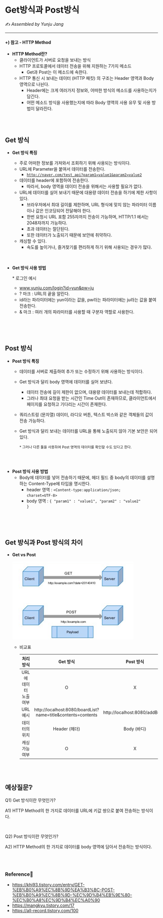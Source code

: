 # Get방식과 Post방식

:writing_hand: *Assembled by Yunju Jang*

<!--🤝*Contributors : JiYe Bae*-->

<hr>


#### +) 참고 - HTTP Method

- <b>HTTP Method란?</b>
  - 클라이언트가 서버로 요청을 보내는 방식
  - HTTP 프로토콜에서 데이터 전송을 위해 지원하는 7가지 메소드
    - Get과 Post는 이 메소드에 속한다.
  - HTTP 통신 시 보내는 데이터 (HTTP 패킷) 의 구조는 Header 영역과 Body 영역으로 나뉜다.
    - Header에는 크게 여러가지 정보와, 어떠한 방식의 메소드를 사용하는지가 담긴다.
    - 어떤 메소드 방식을 사용했는지에 따라 Body 영역의 사용 유무 및 사용 방법이 달라진다.

<br/>

<br/>



## Get 방식

- <b>Get 방식 특징</b>

  - 주로 어떠한 정보를 가져와서 조회하기 위해 사용되는 방식이다.
  - URL에 Parameter을 붙여서 데이터를 전송한다.
    - <code>http://naver.com/test_api?param1=value1&param2=value2</code>
  - 데이터를 header에 포함하여 전송한다.
    - 따라서, body 영역을 데이터 전송을 위해서는 사용할 필요가 없다.
  - URL에 데이터를 실어 보내기 때문에 대용량 데이터 전송을 하기에 제한 사항이 있다. 
    - 브라우저에서 최대 길이를 제한하며, URL 형식에 맞지 않는 파라미터 이름이나 값은 인코딩되어 전달해야 한다.
    - 한번 요청시 URL 포함 255자까지 전송이 가능하며, HTTP/1.1 에서는 2048자까지 가능하다.
    - 초과 데이터는 절단된다.
    - 또한 데이터가 노출되기 때문에 보안에 취약하다.
  - 캐싱할 수 있다.
    - 속도를 높이거나, 즐겨찾기를 편리하게 하기 위해 사용되는 경우가 많다.

  <br/>

  <br/>

- <b>Get 방식 사용 방법</b>

  \* 로그인 예시

  - www.yunju.com/login?id=yun&pw=ju
  - ? 마크 : URL의 끝을 알린다.
  - id라는 파라미터에는 yun이라는 값을, pw라는 파라미터에는 ju라는 값을 붙여 전송한다.
  - & 마크 : 여러 개의 파라미터를 사용할 때 구분자 역할로 사용한다.

<br/>

<br/>

<br/>

## Post 방식

- <b>Post 방식 특징</b>

  - 데이터를 서버로 제출하여 추가 또는 수정하기 위해 사용하는 방식이다.

  - Get 방식과 달리 body 영역에 데이터를 실어 보낸다.

    - 데이터 전송에 길이 제한이 없으며, 대용량 데이터를 보내는데 적합하다.
    - 그러나 최대 요청을 받는 시간인 Time Out이 존재하므로, 클라이언트에서 페이지를 요청하고 기다리는 시간이 존재한다.

  - 쿼리스트링 (문자열) 데이터, 라디오 버튼, 텍스트 박스와 같은 객체들의 값이 전송 가능하다.

  - Get 방식과 달리 보내는 데이터를 URL을 통해 노출되지 않아 기본 보안은 되어있다.

    <small>\* 그러나 다른 툴을 사용하여 Post 영역의 데이터를 확인할 수도 있다고 한다.</small>

<br/>

<br/>

- <b>Post 방식 사용 방법</b>
  - Body에 데이터를 넣어 전송하기 때문에, 헤더 필드 중 body의 데이터를 설명하는 Content-Type에 타입을 명시한다.
    - header 영역 : <code><Content-type:application/json; charset=UTF-8></code>
    - body 영역 : <code>{ "param1" : "value1", "param2" : "value2" }</code>

<br/>

<br/>

<br/>

## Get 방식과 Post 방식의 차이

- <b>Get vs Post</b>

  <img src='resources/GetvsPost.png' width='400px' align='center'>

  - 비교표

    |       처리 방식        |                           Get 방식                           |           Post 방식            |
    | :--------------------: | :----------------------------------------------------------: | :----------------------------: |
    | URL에 데이터 노출 여부 |                              O                               |               X                |
    |        URL 예시        | http://localhost:8080/boardList?name=title&contents=contents | http://localhost:8080/addBoard |
    |     데이터의 위치      |                        Header (헤더)                         |          Body (바디)           |
    |     캐싱 가능 여부     |                              O                               |               X                |


<br/>

<br/>

## 예상질문❔

Q1) Get 방식이란 무엇인가?

A1) HTTP Method의 한 가지로 데이터를 URL에 키값 쌍으로 붙여 전송하는 방식이다.

<br/>

Q2) Post 방식이란 무엇인가?

A2) HTTP Method의 한 가지로 데이터를 body 영역에 담아서 전송하는 방식이다.

<br/>

<br/>

### Reference📖

- https://khj93.tistory.com/entry/GET-%EB%B0%A9%EC%8B%9D%EA%B3%BC-POST-%EB%B0%A9%EC%8B%9D-%EC%9D%B4%EB%9E%80-%EC%B0%A8%EC%9D%B4%EC%A0%90
- https://mangkyu.tistory.com/17
- https://all-record.tistory.com/100
